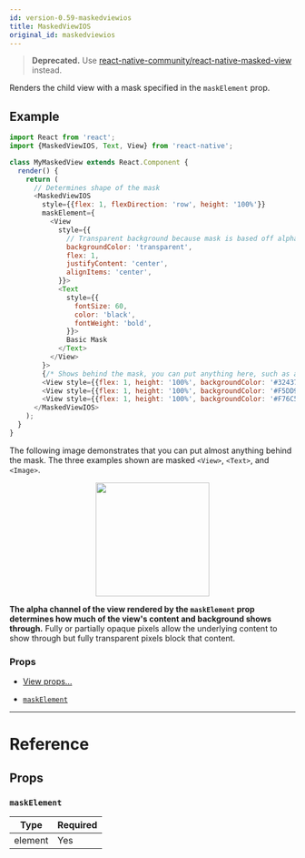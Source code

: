 ```yaml
---
id: version-0.59-maskedviewios
title: MaskedViewIOS
original_id: maskedviewios
---
```


> **Deprecated.** Use [react-native-community/react-native-masked-view](https://github.com/react-native-community/react-native-masked-view) instead.

Renders the child view with a mask specified in the `maskElement` prop.

## Example

```javascript
import React from 'react';
import {MaskedViewIOS, Text, View} from 'react-native';

class MyMaskedView extends React.Component {
  render() {
    return (
      // Determines shape of the mask
      <MaskedViewIOS
        style={{flex: 1, flexDirection: 'row', height: '100%'}}
        maskElement={
          <View
            style={{
              // Transparent background because mask is based off alpha channel.
              backgroundColor: 'transparent',
              flex: 1,
              justifyContent: 'center',
              alignItems: 'center',
            }}>
            <Text
              style={{
                fontSize: 60,
                color: 'black',
                fontWeight: 'bold',
              }}>
              Basic Mask
            </Text>
          </View>
        }>
        {/* Shows behind the mask, you can put anything here, such as an image */}
        <View style={{flex: 1, height: '100%', backgroundColor: '#324376'}} />
        <View style={{flex: 1, height: '100%', backgroundColor: '#F5DD90'}} />
        <View style={{flex: 1, height: '100%', backgroundColor: '#F76C5E'}} />
      </MaskedViewIOS>
    );
  }
}
```

The following image demonstrates that you can put almost anything behind the mask. The three examples shown are masked `<View>`, `<Text>`, and `<Image>`.

<center><img src="/react-native/docs/assets/MaskedViewIOS/example.png" width="200"></img></center>

**The alpha channel of the view rendered by the `maskElement` prop determines how much of the view's content and background shows through.** Fully or partially opaque pixels allow the underlying content to show through but fully transparent pixels block that content.

### Props

- [View props...](view.md#props)

* [`maskElement`](maskedviewios.md#maskelement)

---

# Reference

## Props

### `maskElement`

| Type    | Required |
| ------- | -------- |
| element | Yes      |
